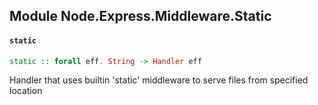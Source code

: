 ## Module Node.Express.Middleware.Static

#### `static`

``` purescript
static :: forall eff. String -> Handler eff
```

Handler that uses builtin 'static' middleware to serve files from specified location


